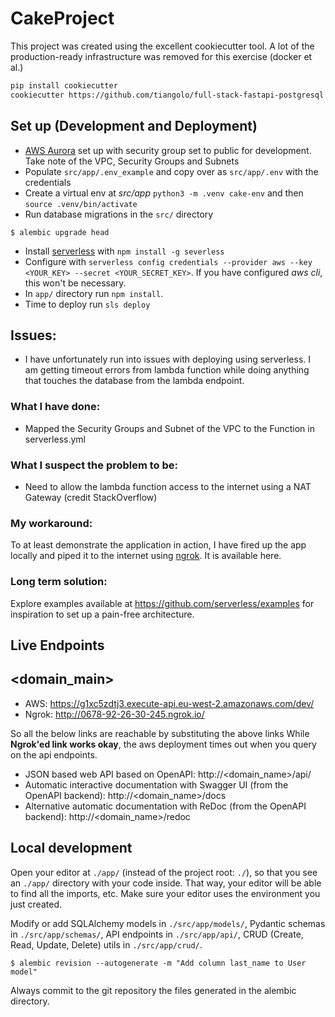 # CakeProject
This project was created using the excellent cookiecutter tool. A lot of the production-ready infrastructure was removed for this exercise (docker et al.)

```bash
pip install cookiecutter
cookiecutter https://github.com/tiangolo/full-stack-fastapi-postgresql
```

## Set up (Development and Deployment)
* [AWS Aurora](https://docs.aws.amazon.com/AmazonRDS/latest/AuroraUserGuide/Aurora.CreateInstance.html) set up with security group set to public for development. Take note of the VPC, Security Groups and Subnets
* Populate `src/app/.env_example` and copy over as `src/app/.env` with the credentials 
* Create a virtual env at _src/app_ `python3 -m .venv cake-env` and then `source .venv/bin/activate`
* Run database migrations in the `src/` directory
```console
$ alembic upgrade head
```
* Install [serverless](https://serverless.com) with `npm install -g severless` 
* Configure with `serverless config credentials --provider aws --key <YOUR_KEY> --secret <YOUR_SECRET_KEY>`. If you have configured _aws cli_, this won't be necessary.
* In `app/` directory run `npm install`. 
* Time to deploy run `sls deploy`


## Issues:

* I have unfortunately run into issues with deploying using serverless. I am getting timeout errors from lambda function while doing anything that touches the database from the lambda endpoint.


### What I have done:
- Mapped the Security Groups and Subnet of the VPC to the Function in serverless.yml

### What I suspect the problem to be:
- Need to allow the lambda function access to the internet using a NAT Gateway (credit StackOverflow)

### My workaround:
To at least demonstrate the application in action, I have fired up the app locally and piped it to the internet using [ngrok](https://ngrok.com).
It is available here.

### Long term solution:
Explore examples available at https://github.com/serverless/examples for inspiration to set up a pain-free architecture.

## Live Endpoints
## <domain_main>
- AWS: https://g1xc5zdtj3.execute-api.eu-west-2.amazonaws.com/dev/
- Ngrok: http://0678-92-26-30-245.ngrok.io/
 
So all the below links are reachable by substituting the above links
While **Ngrok'ed link works okay**, the aws deployment times out when you query on the api endpoints.

- JSON based web API based on OpenAPI: http://<domain_name>/api/
- Automatic interactive documentation with Swagger UI (from the OpenAPI backend): http://<domain_name>/docs
- Alternative automatic documentation with ReDoc (from the OpenAPI backend): http://<domain_name>/redoc


## Local development

Open your editor at `./app/` (instead of the project root: `./`), so that you see an `./app/` directory with your code inside. That way, your editor will be able to find all the imports, etc. Make sure your editor uses the environment you just created.

Modify or add SQLAlchemy models in `./src/app/models/`, Pydantic schemas in `./src/app/schemas/`, API endpoints in `./src/app/api/`, CRUD (Create, Read, Update, Delete) utils in `./src/app/crud/`. 

```console
$ alembic revision --autogenerate -m "Add column last_name to User model"
```

Always commit to the git repository the files generated in the alembic directory.

